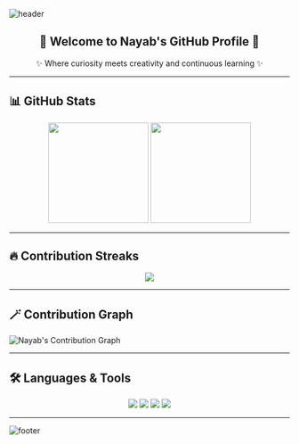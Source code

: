 <!-- 🌈 Header Banner -->
![header](https://capsule-render.vercel.app/api?type=waving&color=0:ff00ff,100:8000ff&height=200&section=header&text=Nayab's%20GitHub%20World&fontSize=40&fontColor=fff&animation=twinkling&fontAlignY=35)

<!-- 🦄 Introduction -->
<h2 align="center">🌸 Welcome to Nayab's GitHub Profile 🌸</h2>
<p align="center">✨ Where curiosity meets creativity and continuous learning ✨</p>

---

## 📊 GitHub Stats

<p align="center">
  <img src="https://github-readme-stats.vercel.app/api?username=NayabFatima&show_icons=true&theme=dracula&border_radius=20&bg_color=0d1117&title_color=ff00ff&icon_color=ff69b4&text_color=ffffff" height="180">
  <img src="https://github-readme-stats.vercel.app/api/top-langs/?username=NayabFatima&layout=compact&theme=dracula&border_radius=20&bg_color=0d1117&title_color=ff00ff&text_color=ffffff" height="180">
</p>

---

## 🔥 Contribution Streaks

<p align="center">
  <img src="https://github-readme-streak-stats.herokuapp.com/?user=NayabFatima&theme=dracula&fire=ff69b4&ring=ff00ff&currStreakLabel=ff69b4&background=0d1117&border_radius=20" />
</p>

---

## 🪄 Contribution Graph

![Nayab's Contribution Graph](https://github-readme-activity-graph.vercel.app/graph?username=NayabFatima&bg_color=0d1117&color=ff00ff&line=ff69b4&point=ffffff&area=true&hide_border=true)

---

## 🛠️ Languages & Tools

<p align="center">
  <img src="https://img.shields.io/badge/Python-ff69b4?style=for-the-badge&logo=python&logoColor=white" />
  <img src="https://img.shields.io/badge/Java-8000ff?style=for-the-badge&logo=openjdk&logoColor=white" />
  <img src="https://img.shields.io/badge/Linux-ff00ff?style=for-the-badge&logo=linux&logoColor=white" />
  <img src="https://img.shields.io/badge/GitHub-ff69b4?style=for-the-badge&logo=github&logoColor=white" />
</p>

---



<!-- 🌈 Footer Banner -->
![footer](https://capsule-render.vercel.app/api?type=waving&color=0:8000ff,100:ff00ff&height=150&section=footer)

